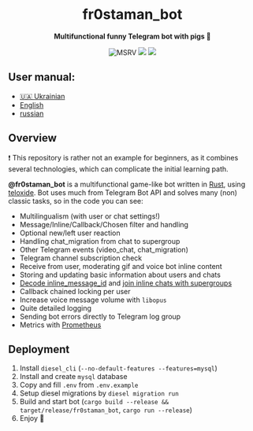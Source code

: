 <div align="center">
  <h1>fr0staman_bot</h1>
  <p>
    <strong>Multifunctional funny Telegram bot with pigs 🐷</strong>
  </p>
  <p>

![MSRV](https://img.shields.io/badge/rustc-1.80+-ab6000.svg)
[![](https://img.shields.io/badge/Telegram-bot-blue?logo=telegram)](https://t.me/fr0staman_bot)
[![](https://img.shields.io/badge/Telegram-chat-blue?logo=telegram)](https://t.me/fr0staman_chat)

  </p>
</div>

## User manual:

- [🇺🇦 Ukrainian](https://telegra.ph/Help--fr0staman-bot-uk-08-05)
- [English](https://telegra.ph/Help--fr0staman-bot-en-08-05)
- [russian](https://telegra.ph/Help--fr0staman-bot-ru-08-05)

## Overview
❗️ This repository is rather not an example for beginners, as it combines several technologies, which can complicate the initial learning path.

**@fr0staman_bot** is a multifunctional game-like bot written in [Rust](https://www.rust-lang.org/), using [teloxide](https://github.com/teloxide/teloxide).
Bot uses much from Telegram Bot API and solves many (non) classic tasks, so in the code you can see:
- Multilingualism (with user or chat settings!)
- Message/Inline/Callback/Chosen filter and handling
- Optional new/left user reaction
- Handling chat_migration from chat to supergroup
- Other Telegram events (video_chat, chat_migration)
- Telegram channel subscription check
- Receive from user, moderating gif and voice bot inline content
- Storing and updating basic information about users and chats
- [Decode inline_message_id](https://github.com/fr0staman/fr0staman_bot/blob/master/src/utils/decode.rs) and [join inline chats with supergroups](https://github.com/fr0staman/fr0staman_bot/blob/master/src/handlers/callback.rs#L1160)
- Callback chained locking per user
- Increase voice message volume with `libopus`
- Quite detailed logging
- Sending bot errors directly to Telegram log group
- Metrics with [Prometheus](https://prometheus.io/)

## Deployment
1. Install `diesel_cli` (`--no-default-features --features=mysql`)
2. Install and create `mysql` database
3. Copy and fill `.env` from `.env.example`
4. Setup diesel migrations by `diesel migration run`
5. Build and start bot (`cargo build --release && target/release/fr0staman_bot`, `cargo run --release`)
6. Enjoy 🐽
